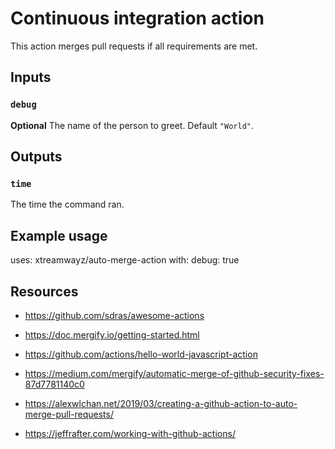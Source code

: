 # Continuous integration action

This action merges pull requests if all requirements are met.

## Inputs

### `debug`

**Optional** The name of the person to greet. Default `"World"`.

## Outputs

### `time`

The time the command ran.

## Example usage

uses: xtreamwayz/auto-merge-action
with:
  debug: true

## Resources

- https://github.com/sdras/awesome-actions
- https://doc.mergify.io/getting-started.html
- https://github.com/actions/hello-world-javascript-action

- https://medium.com/mergify/automatic-merge-of-github-security-fixes-87d7781140c0
- https://alexwlchan.net/2019/03/creating-a-github-action-to-auto-merge-pull-requests/
- https://jeffrafter.com/working-with-github-actions/
